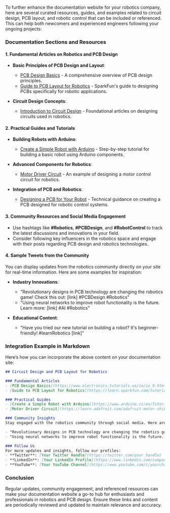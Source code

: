 To further enhance the documentation website for your robotics company, here are several curated resources, guides, and examples related to circuit design, PCB layout, and robotic control that can be included or referenced. This can help both newcomers and experienced engineers following your ongoing projects:

### Documentation Sections and Resources

#### 1. **Fundamental Articles on Robotics and PCB Design**
- **Basic Principles of PCB Design and Layout**:
  - [PCB Design Basics](https://www.electronics-tutorials.ws/io/io_9.html) - A comprehensive overview of PCB design principles.
  - [Guide to PCB Layout for Robotics](https://learn.sparkfun.com/tutorials/pcb-basics/all) - SparkFun's guide to designing PCBs specifically for robotic applications.

- **Circuit Design Concepts**:
  - [Introduction to Circuit Design](https://www.electronics-tutorials.ws/crystal/cr_7.html) - Foundational articles on designing circuits used in robotics.

#### 2. **Practical Guides and Tutorials**
- **Building Robots with Arduino**:
  - [Create a Simple Robot with Arduino](https://www.arduino.cc/en/Tutorial/HomePage) - Step-by-step tutorial for building a basic robot using Arduino components.

- **Advanced Components for Robotics**:
  - [Motor Driver Circuit](https://learn.adafruit.com/adafruit-motor-shield-v2-for-arduino/overview) - An example of designing a motor control circuit for robotics.
  
- **Integration of PCB and Robotics**:
  - [Designing a PCB for Your Robot](https://www.electronicwings.com/nrf/robotics-pcb-design-guide) - Technical guidance on creating a PCB designed for robotic control systems.

#### 3. **Community Resources and Social Media Engagement**
- Use hashtags like **#Robotics**, **#PCBDesign**, and **#RobotControl** to track the latest discussions and innovations in your field.
- Consider following key influencers in the robotics space and engage with their posts regarding PCB design and robotics technologies.

#### 4. **Sample Tweets from the Community**
You can display updates from the robotics community directly on your site for real-time information. Here are some examples for inspiration:

- **Industry Innovations**:
    - "Revolutionary designs in PCB technology are changing the robotics game! Check this out: [link] #PCBDesign #Robotics" 
    - "Using neural networks to improve robot functionality is the future. Learn more: [link] #AI #Robotics"

- **Educational Content**:
    - "Have you tried our new tutorial on building a robot? It's beginner-friendly! #learnRobotics [link]"

### Integration Example in Markdown
Here’s how you can incorporate the above content on your documentation site:

```markdown
## Circuit Design and PCB Layout for Robotics

### Fundamental Articles
- [PCB Design Basics](https://www.electronics-tutorials.ws/io/io_9.html)
- [Guide to PCB Layout for Robotics](https://learn.sparkfun.com/tutorials/pcb-basics/all)

### Practical Guides
- [Create a Simple Robot with Arduino](https://www.arduino.cc/en/Tutorial/HomePage)
- [Motor Driver Circuit](https://learn.adafruit.com/adafruit-motor-shield-v2-for-arduino/overview)

### Community Insights
Stay engaged with the robotics community through social media. Here are some relevant tweets:

- "Revolutionary designs in PCB technology are changing the robotics game! Check this out: [link] #PCBDesign #Robotics"
- "Using neural networks to improve robot functionality is the future. Learn more: [link] #AI #Robotics"

### Follow Us
For more updates and insights, follow our profiles:
- **Twitter**: [Your Twitter Handle](https://twitter.com/your_handle)
- **LinkedIn**: [Your LinkedIn Profile](https://www.linkedin.com/company/your-company)
- **YouTube**: [Your YouTube Channel](https://www.youtube.com/c/yourchannel)
```

### Conclusion
Regular updates, community engagement, and referenced resources can make your documentation website a go-to hub for enthusiasts and professionals in robotics and PCB design. Ensure these links and content are periodically reviewed and updated to maintain relevance and accuracy.
